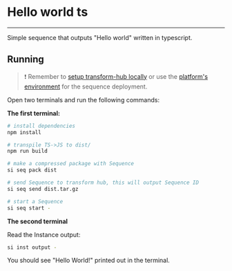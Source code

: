 # Hello world ts

 ___

Simple sequence that outputs "Hello world" written in typescript.

## Running

> ❗ Remember to [setup transform-hub locally](https://docs.scramjet.org/transform-hub/installation) or use the [platform's environment](https://docs.scramjet.org/platform/get-started/) for the sequence deployment.

Open two terminals and run the following commands:

**The first terminal:**

```bash
# install dependencies
npm install

# transpile TS->JS to dist/
npm run build

# make a compressed package with Sequence
si seq pack dist

# send Sequence to transform hub, this will output Sequence ID
si seq send dist.tar.gz

# start a Sequence
si seq start -
```

**The second terminal**

Read the Instance output:

```bash
si inst output -
```

You should see "Hello World!" printed out in the terminal.
